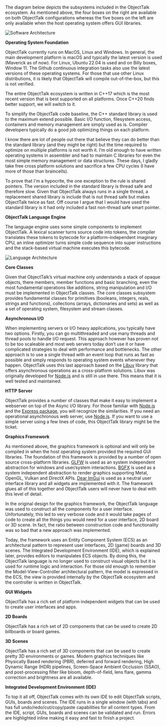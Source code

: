 The diagram below depicts the subsystems included in the ObjectTalk ecosystem.
As mentioned above, the four boxes on the right are available on both ObjectTalk
configurations whereas the five boxes on the left are only available when the
host operating system offers GUI libraries.

![Software Architecture](img/software-architecture.png)

**Operating System Foundation**

ObjectTalk currently runs on MacOS, Linux and Windows. In general, the main development
platform is macOS and typically the latest version is used (Maverick as of now).
For Linux, Ubuntu 22.04 is used and on Billy boxes, Window 11. The Github continuous
integration tasks also use the latest versions of these operating systems. For those
that use other Linux distributions, it is likely that ObjectTalk will compile out-of-the-box,
but this is not verified.

The entire ObjectTalk ecosystem is written in C++17 which is the most recent version that
is best supported on all platforms. Once C++20 finds better support, we will switch to it.

To simplify the ObjectTalk code baseline, the C++ standard library is used to the maximum
extend possible. Basic I/O function, filesystem access, containers and memory management
are simply used as is. Compiler developers typically do a good job optimizing things on each platform.

I know there are lot of people out there that believe they can do better than the standard library
(and they might be right) but the time required to optimize on multiple platforms is not worth it.
I’m old enough to have written operating systems in assembler and had to maintain C libraries
for even the most simple memory management or data structures. These days, I gladly take free
cross platform solutions and sacrifice a few CPU cycles (I have more of those than braincells).

To prove that I'm a hypocrite, the one exception to the rule is shared pointers. The version
included in the standard library is thread safe and therefore slow. Given that ObjectTalk always
runs in a single thread, a replacement shared library is include that is nut thread safe but
makes ObjectTalk twice as fast. Off course I argue that I would have used the standard library
is it had only included a fast non-thread safe smart pointer.

**ObjectTalk Language Engine**

The language engine uses some simple components to implement ObjectTalk. A lexical scanner turns
source code into tokens, the compiler translates these tokens to bytecode for a platform-independent
imaginary CPU, an inline optimizer turns simple code sequence into super instructions and
the stack-based virtual machine executes this bytecode.

![Language Architecture](img/language-architecture.png)

**Core Classes**

Given that ObjectTalk’s virtual machine only understands a stack of opaque objects, there members,
member functions and basic branching, even the most fundamental operations like additions,
string manipulation and I/O must be implemented in ObjectTalk classes. The core classes subsystem
provides fundamental classes for primitives (booleans, integers, reals, strings and functions),
collections (arrays, dictionaries and sets) as well as a set of operating system, filesystem and stream classes.

**Asynchronous I/O**

When implementing servers or I/O heavy applications, you typically have two options. Firstly,
you can go multithreaded and use many threads and thread pools to handle I/O request.
This approach however has proven not to be too scaleable and most web servers today don’t use it
or have complicated strategies to deal with performance and bottlenecks. The other approach is
to use a single thread with an event loop that runs as fast as possible and simply responds to
operating system events whenever they happen. ObjectTalk uses this last approach based on the
[Libuv](http://docs.libuv.org/) library that offers asynchronous operations as a cross-platform solutions.
Libuv was originally developed for [Node.js](https://nodejs.org/) and is still in use there.
This means that it is well tested and maintained.

**HTTP Server**

ObjectTalk provides a number of classes that make it easy to implement a webserver on top of
the Async I/O library. For those familiar with [Node.js](https://nodejs.org/) and the
[Express package](https://expressjs.com), you will recognize the similarities. If you need an
operational asynchronous web server, use [Node.js](https://nodejs.org/). If you want to use a
simple server using a few lines of code, this ObjectTalk library might be the ticket.

**Graphics Framework**

As mentioned above, the graphics framework is optional and will only be compiled in when the
host operating system provided the required GUI libraries. The foundation of this framework
is provided by a number of open source cross-platform libraries. [GLFW](https://www.glfw.org)
is used as an system independent abstraction for windows and user/system interactions.
[BGFX](https://github.com/bkaradzic/bgfx) is used as a system independent abstraction to render
graphics supporting Metal, OpenGL, Vulkan and DirectX APIs. [Dear ImGui](https://github.com/ocornut/imgui)
is used as a neutral user interface library and all widgets are implemented with it.
The framework glues all of this together and ObjectTalk users will never have to deal with this level of detail.

In the original design for the graphics framework, the ObjectTalk language was used to construct all
the components for a user interface. Unfortunately, this led to very verbose code and it would take
pages of code to create all the things you would need for a user interface, 2D board or 3D scene.
In fact, the ratio between construction code and functionality was so bad that a new approach was implemented.

Today, the framework uses an Entity Component System (ECS) as an architectural pattern to represent
user interfaces, 2D (game) boards and 3D scenes. The Integrated Development Environment (IDE),
which is explained later, provides editors to manipulates ECS objects. By doing this, the ObjectTalk
language is no longer used to construct visual objects but it is used for runtime logic and interaction.
For those old enough to remember the Model-View-Controller architectural pattern, the model is expressed
in the ECS, the view is provided internally by the ObjectTalk ecosystem and the controller is written in ObjectTalk.

**GUI Widgets**

ObjectTalk has a rich set of platform independent widgets that can be used to create user interfaces and apps.

**2D Boards**

ObjectTalk has a rich set of 2D components that can be used to create 2D billboards or board games.

**3D Scenes**

ObjectTalk has a rich set of 3D components that can be used to create pretty 3D environments or games.
Modern graphics techniques like Physically Based rendering (PBR), deferred and forward rendering,
High Dynamic Range (HDR) pipelines, Screen-Space Ambient Occlusion (SSAO), and post-processing filter
like bloom, depth-of-field, lens flare, gamma correction and brightness are all available.

**Integrated Development Environment (IDE)**

To top it all off, ObjectTalk comes with its own IDE to edit ObjectTalk scripts, GUIs, boards and scenes.
The IDE runs in a single window (with tabs) and has full undo/redo/cut/copy/paste capabilities
for all content types. From the IDE, script, GUIs, boards and scenes can be validated and run.
Errors are highlighted inline making it easy and fast to finish a project.
